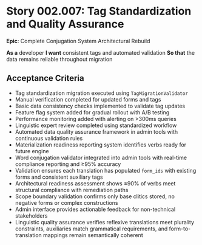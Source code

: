 # Story 002.007: Tag Standardization and Quality Assurance

**Epic**: Complete Conjugation System Architectural Rebuild

**As a** developer
**I want** consistent tags and automated validation
**So that** the data remains reliable throughout migration

## Acceptance Criteria
- Tag standardization migration executed using `TagMigrationValidator`
- Manual verification completed for updated forms and tags
- Basic data consistency checks implemented to validate tag updates
- Feature flag system added for gradual rollout with A/B testing
- Performance monitoring added with alerting on >300ms queries
- Linguistic expert review completed using standardized workflow
- Automated data quality assurance framework in admin tools with continuous validation rules
- Materialization readiness reporting system identifies verbs ready for future engine
- Word conjugation validator integrated into admin tools with real-time compliance reporting and ≥95% accuracy
- Validation ensures each translation has populated `form_ids` with existing forms and consistent auxiliary tags
- Architectural readiness assessment shows ≥90% of verbs meet structural compliance with remediation paths
- Scope boundary validation confirms only base clitics stored, no negative forms or complex constructions
- Admin interface provides actionable feedback for non-technical stakeholders
- Linguistic quality assurance verifies reflexive translations meet plurality constraints, auxiliaries match grammatical requirements, and form-to-translation mappings remain semantically coherent
